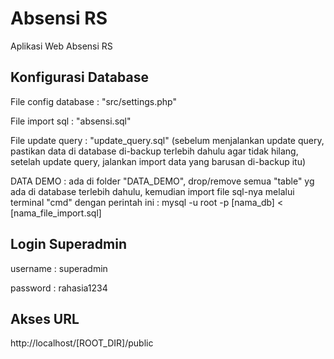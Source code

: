 # Absensi RS
Aplikasi Web Absensi RS

## Konfigurasi Database
File config database : "src/settings.php"

File import sql : "absensi.sql"

File update query : "update_query.sql" (sebelum menjalankan update query, pastikan data di database di-backup terlebih dahulu agar tidak hilang, setelah update query, jalankan import data yang barusan di-backup itu)

DATA DEMO : ada di folder "DATA_DEMO", drop/remove semua "table" yg ada di database terlebih dahulu, kemudian import file sql-nya melalui terminal "cmd" dengan perintah ini : mysql -u root -p [nama_db] < [nama_file_import.sql]

## Login Superadmin
username : superadmin

password : rahasia1234

## Akses URL
http://localhost/[ROOT_DIR]/public
